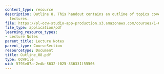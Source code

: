 ```yaml
---
content_type: resource
description: Outline 8. This handout contains an outline of topics covered in course
  lectures.
file: https://ol-ocw-studio-app-production.s3.amazonaws.com/courses/1-054-mechanics-and-design-of-concrete-structures-spring-2004/5793e07a2edb8632f025336331f55505_Outline_08.pdf
file_type: application/pdf
learning_resource_types:
- Lecture Notes
parent_title: Lecture Notes
parent_type: CourseSection
resourcetype: Document
title: Outline_08.pdf
type: OCWFile
uid: 5793e07a-2edb-8632-f025-336331f55505
---
```

